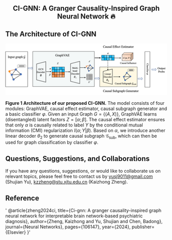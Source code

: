 <h2 align="center">

CI-GNN: A Granger Causality-Inspired Graph Neural Network 🔥

</h2>

## The Architecture of CI-GNN

![](framework.png)

**Figure 1 ﻿Architecture of our proposed CI-GNN.**  The model consists of four modules: GraphVAE, causal effect estimator, causal subgraph generator and a basic classifier $\varphi$. Given an input Graph $G=\{(A,X)\}$, GraphVAE learns (disentangled) latent factors $Z=[\alpha;\beta]$. The causal effect estimator ensures that only $\alpha$ is causally related to label $Y$ by the conditional mutual information (CMI) regularization $I\left ( \alpha; Y|\beta \right )$. Based on $\alpha$, we introduce another linear decoder $\theta_2$ to generate causal subgraph $\mathcal{G}_{\text{sub}}$, which can then be used for graph classification by classifier $\varphi$.


## Questions, Suggestions, and Collaborations

If you have any questions, suggestions, or would like to collaborate us on relevant topics, please feel free to contact us by [yusj9011@gmail.com](mailto:yusj9011@gmail.com) (Shujian Yu), kzzheng@stu.xjtu.edu.cn (Kaizhong Zheng).

## Reference
'
@article{zheng2024ci,
  title={Ci-gnn: A granger causality-inspired graph neural network for interpretable brain network-based psychiatric diagnosis},
  author={Zheng, Kaizhong and Yu, Shujian and Chen, Badong},
  journal={Neural Networks},
  pages={106147},
  year={2024},
  publisher={Elsevier}
}'
